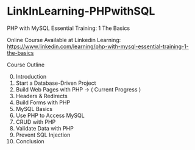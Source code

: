 # LinkInLearning-PHPwithSQL
PHP with MySQL Essential Training: 1 The Basics

Online Course Available at Linkedin Learning:
https://www.linkedin.com/learning/php-with-mysql-essential-training-1-the-basics

Course Outline

0. Introduction
1. Start a Database-Driven Project
2. Build Web Pages with PHP -> ( Current Progress )
3. Headers & Redirects
4. Build Forms with PHP
5. MySQL Basics
6. Use PHP to Access MySQL
7. CRUD with PHP
8. Validate Data with PHP
9. Prevent SQL Injection
10. Conclusion
